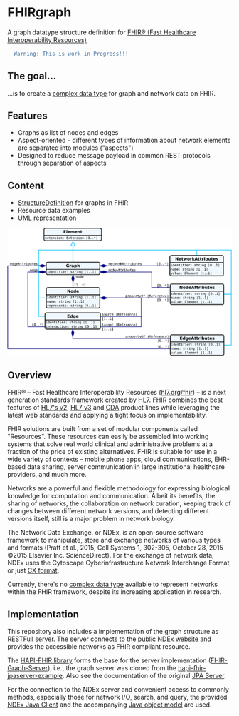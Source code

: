 # FHIRgraph

A graph datatype structure definition for [FHIR® (Fast Healthcare Interoperability Resources)](hl7.org/fhir)


```diff
- Warning: This is work in Progress!!!
```

## The goal...

...is to create a [complex data type](http://hl7.org/implement/standards/fhir/datatypes.html#complex) for graph and network data on FHIR.

## Features

+ Graphs as list of nodes and edges
+ Aspect-oriented - different types of information about network elements are separated into modules ("aspects")
+ Designed to reduce message payload in common REST protocols through separation of aspects

## Content

+ [StructureDefinition](https://www.hl7.org/fhir/structuredefinition.html) for graphs in FHIR
+ Resource data examples
+ UML representation

![UML representation of the graph-StructureDefinition](Graph.UML.png)

## Overview

FHIR® – Fast Healthcare Interoperability Resources ([hl7.org/fhir](hl7.org/fhir)) – is a next generation standards framework created by HL7. FHIR combines the best features of [HL7's v2](http://www.hl7.org/implement/standards/product_brief.cfm?product_id=185), [HL7 v3](https://www.hl7.org/implement/standards/product_brief.cfm?product_id=186) and [CDA](http://www.hl7.org/implement/standards/product_brief.cfm?product_id=7) product lines while leveraging the latest web standards and applying a tight focus on implementability.

FHIR solutions are built from a set of modular components called "Resources". These resources can easily be assembled into working systems that solve real world clinical and administrative problems at a fraction of the price of existing alternatives. FHIR is suitable for use in a wide variety of contexts – mobile phone apps, cloud communications, EHR-based data sharing, server communication in large institutional healthcare providers, and much more.

Networks are a powerful and flexible methodology for expressing biological knowledge for computation and communication. Albeit its benefits, the sharing of networks, the collaboration on network curation, keeping track of changes between different network versions, and detecting different versions itself, still is a major problem in network biology.

The Network Data Exchange, or NDEx, is an open-source software framework to manipulate, store and exchange networks of various types and formats (Pratt et al., 2015, Cell Systems 1, 302-305, October 28, 2015 ©2015 Elsevier Inc. ScienceDirect). For the exchange of network data, NDEx uses the Cytoscape Cyberinfrastructure Network Interchange Format, or just [CX format](http://www.home.ndexbio.org/data-model/).

Currently, there's no [complex data type](http://hl7.org/implement/standards/fhir/datatypes.html#complex) available to represent networks within the FHIR framework, despite its increasing application in research. 

## Implementation

This repository also includes a implementation of the graph structure as RESTFull server. The server connects to the [public NDEx website](https://www.ndexbio.org) and provides the accessible networks as FHIR compliant resource.

The [HAPI-FHIR library](http://hapifhir.io/) forms the base for the server implementation ([FHIR-Graph-Server](fhir-graph-jpaserver/README.md)), i.e., the graph server was cloned from the [hapi-fhir-jpaserver-example](https://github.com/jamesagnew/hapi-fhir/tree/master/hapi-fhir-jpaserver-example). Also see the documentation of the original [JPA Server](http://hapifhir.io/doc_jpa.html).

For the connection to the NDEx server and convenient access to commonly methods, especially those for network I/O, search, and query, the provided [NDEx Java Client](https://github.com/ndexbio/ndex-java-client) and the accompanying [Java object model](https://github.com/ndexbio/ndex-object-model) are used.
